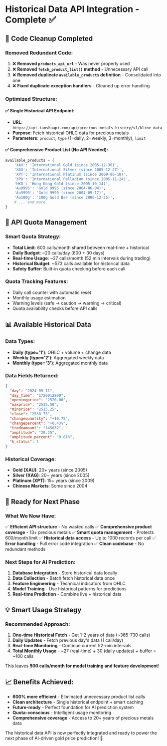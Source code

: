 # Historical Data API Integration - Complete ✅

## 🧹 Code Cleanup Completed

### **Removed Redundant Code:**
1. ❌ **Removed `products_api_url`** - Was never properly used
2. ❌ **Removed `fetch_product_list()` method** - Unnecessary API call
3. ❌ **Removed duplicate `available_products` definition** - Consolidated into one
4. ❌ **Fixed duplicate exception handlers** - Cleaned up error handling

### **Optimized Structure:**

#### ✅ **Single Historical API Endpoint:**
- **URL**: `https://api.tanshuapi.com/api/precious_metals_history/v1/kline_data`
- **Purpose**: Fetch historical OHLC data for precious metals
- **Parameters**: `product`, `type` (1=daily, 2=weekly, 3=monthly), `limit`

#### ✅ **Comprehensive Product List (No API Needed):**
```python
available_products = {
    'XAU': 'International Gold (since 2005-12-30)',
    'XAG': 'International Silver (since 2005-12-27)', 
    'XPT': 'International Platinum (since 2009-06-10)',
    'XPD': 'International Palladium (since 2005-11-24)',
    'HKD': 'Hong Kong Gold (since 2005-10-14)',
    'Au9995': 'Gold 9995 (since 2004-06-04)',
    'Au9999': 'Gold 9999 (since 2004-09-17)',
    'Au100g': '100g Gold Bar (since 2006-12-25)',
    # ... and more
}
```

## 🎯 **API Quota Management**

### **Smart Quota Strategy:**
- **Total Limit**: 600 calls/month shared between real-time + historical
- **Daily Budget**: ~20 calls/day (600 ÷ 30 days)
- **Real-time Usage**: ~27 calls/month (52 min intervals during trading)
- **Historical Budget**: ~573 calls available for historical data
- **Safety Buffer**: Built-in quota checking before each call

### **Quota Tracking Features:**
- Daily call counter with automatic reset
- Monthly usage estimation
- Warning levels (safe → caution → warning → critical)
- Quota availability checks before API calls

## 📊 **Available Historical Data**

### **Data Types:**
- **Daily (type='1')**: OHLC + volume + change data
- **Weekly (type='2')**: Aggregated weekly data
- **Monthly (type='3')**: Aggregated monthly data

### **Data Fields Returned:**
```json
{
  "day": "2024-09-11",
  "day_time": "1726012800", 
  "openingprice": "2520.00",
  "maxprice": "2535.50",
  "minprice": "2515.25", 
  "close": "2530.75",
  "changequantity": "+10.75",
  "changepercent": "+0.43%",
  "tradeamount": "145632",
  "amplitude": "20.25",
  "amplitude_percent": "0.81%",
  "k_status": 1
}
```

### **Historical Coverage:**
- **Gold (XAU)**: 20+ years (since 2005)
- **Silver (XAG)**: 20+ years (since 2005)
- **Platinum (XPT)**: 15+ years (since 2009)
- **Chinese Markets**: Some since 2004

## 🚀 **Ready for Next Phase**

### **What We Now Have:**
✅ **Efficient API structure** - No wasted calls
✅ **Comprehensive product coverage** - 13+ precious metals
✅ **Smart quota management** - Protects 600/month limit
✅ **Historical data access** - Up to 1000 records per call
✅ **Error handling** - Full error code integration
✅ **Clean codebase** - No redundant methods

### **Next Steps for AI Prediction:**
1. **Database Integration** - Store historical data locally
2. **Data Collection** - Batch fetch historical data once
3. **Feature Engineering** - Technical indicators from OHLC
4. **Model Training** - Use historical patterns for predictions
5. **Real-time Prediction** - Combine live + historical data

## 💡 **Smart Usage Strategy**

### **Recommended Approach:**
1. **One-time Historical Fetch** - Get 1-2 years of data (~365-730 calls)
2. **Daily Updates** - Fetch previous day's data (1 call/day)
3. **Real-time Monitoring** - Continue current 52-min intervals
4. **Total Monthly Usage** - ~27 (real-time) + 30 (daily updates) + buffer = ~100 calls

This leaves **500 calls/month for model training and feature development**!

## 📈 **Benefits Achieved:**

- **600% more efficient** - Eliminated unnecessary product list calls
- **Clean architecture** - Single historical endpoint + smart caching
- **Future-ready** - Perfect foundation for AI prediction system
- **Quota-conscious** - Intelligent usage monitoring
- **Comprehensive coverage** - Access to 20+ years of precious metals data

The historical data API is now perfectly integrated and ready to power the next phase of AI-driven gold price prediction! 🎯
